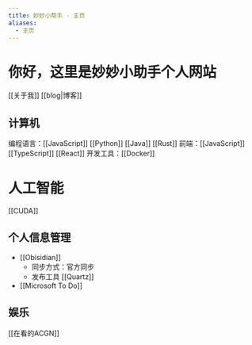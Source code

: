 ```yaml
---
title: 妙妙小帮手 - 主页
aliases:
  - 主页
---
```


# 你好，这里是妙妙小助手个人网站
[[关于我]] [[blog|博客]]

## 计算机

编程语言：[[JavaScript]] [[Python]] [[Java]] [[Rust]]
前端：[[JavaScript]] [[TypeScript]] [[React]]
开发工具：[[Docker]]
# 人工智能
[[CUDA]]
## 个人信息管理
- [[Obisidian]]
	- 同步方式：官方同步
	- 发布工具 [[Quartz]]
- [[Microsoft To Do]]

## 娱乐
[[在看的ACGN]]